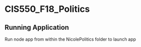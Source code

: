 # CIS550_F18_Politics

## Running Application

Run node app from within the NicolePolitics folder to launch app
